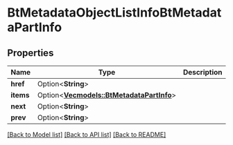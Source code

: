 # BtMetadataObjectListInfoBtMetadataPartInfo

## Properties

Name | Type | Description | Notes
------------ | ------------- | ------------- | -------------
**href** | Option<**String**> |  | [optional]
**items** | Option<[**Vec<models::BtMetadataPartInfo>**](BTMetadataPartInfo.md)> |  | [optional]
**next** | Option<**String**> |  | [optional]
**prev** | Option<**String**> |  | [optional]

[[Back to Model list]](../README.md#documentation-for-models) [[Back to API list]](../README.md#documentation-for-api-endpoints) [[Back to README]](../README.md)


